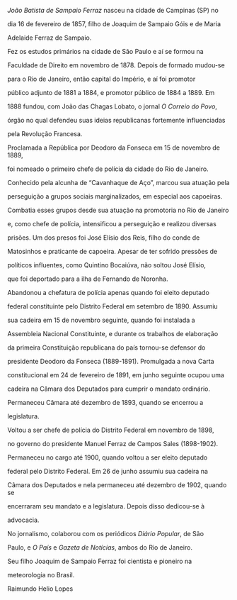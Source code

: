 

*João Batista de Sampaio Ferraz* nasceu na cidade de Campinas (SP) no

dia 16 de fevereiro de 1857, filho de Joaquim de Sampaio Góis e de Maria

Adelaide Ferraz de Sampaio.



Fez os estudos primários na cidade de São Paulo e aí se formou na

Faculdade de Direito em novembro de 1878. Depois de formado mudou-se

para o Rio de Janeiro, então capital do Império, e aí foi promotor

público adjunto de 1881 a 1884, e promotor público de 1884 a 1889. Em

1888 fundou, com João das Chagas Lobato, o jornal *O Correio do Povo*,

órgão no qual defendeu suas ideias republicanas fortemente influenciadas

pela Revolução Francesa.



Proclamada a República por Deodoro da Fonseca em 15 de novembro de 1889,

foi nomeado o primeiro chefe de polícia da cidade do Rio de Janeiro.

Conhecido pela alcunha de “Cavanhaque de Aço”, marcou sua atuação pela

perseguição a grupos sociais marginalizados, em especial aos capoeiras.

Combatia esses grupos desde sua atuação na promotoria no Rio de Janeiro

e, como chefe de polícia, intensificou a perseguição e realizou diversas

prisões. Um dos presos foi José Elísio dos Reis, filho do conde de

Matosinhos e praticante de capoeira. Apesar de ter sofrido pressões de

políticos influentes, como Quintino Bocaiúva, não soltou José Elísio,

que foi deportado para a ilha de Fernando de Noronha.



Abandonou a chefatura de polícia apenas quando foi eleito deputado

federal constituinte pelo Distrito Federal em setembro de 1890. Assumiu

sua cadeira em 15 de novembro seguinte, quando foi instalada a

Assembleia Nacional Constituinte, e durante os trabalhos de elaboração

da primeira Constituição republicana do país tornou-se defensor do

presidente Deodoro da Fonseca (1889-1891). Promulgada a nova Carta

constitucional em 24 de fevereiro de 1891, em junho seguinte ocupou uma

cadeira na Câmara dos Deputados para cumprir o mandato ordinário.

Permaneceu Câmara até dezembro de 1893, quando se encerrou a

legislatura.



Voltou a ser chefe de polícia do Distrito Federal em novembro de 1898,

no governo do presidente Manuel Ferraz de Campos Sales (1898-1902).

Permaneceu no cargo até 1900, quando voltou a ser eleito deputado

federal pelo Distrito Federal. Em 26 de junho assumiu sua cadeira na

Câmara dos Deputados e nela permaneceu até dezembro de 1902, quando se

encerraram seu mandato e a legislatura. Depois disso dedicou-se à

advocacia.



No jornalismo, colaborou com os periódicos *Diário Popular*, de São

Paulo, e *O País* e *Gazeta de Notícias*, ambos do Rio de Janeiro.



Seu filho Joaquim de Sampaio Ferraz foi cientista e pioneiro na

meteorologia no Brasil.



Raimundo Helio Lopes



